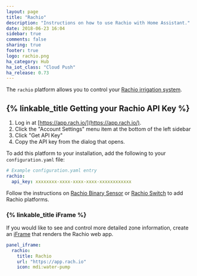 ```yaml
---
layout: page
title: "Rachio"
description: "Instructions on how to use Rachio with Home Assistant."
date: 2018-06-23 16:04
sidebar: true
comments: false
sharing: true
footer: true
logo: rachio.png
ha_category: Hub
ha_iot_class: "Cloud Push"
ha_release: 0.73
---
```


The `rachio` platform allows you to control your [Rachio irrigation system](http://rachio.com/).

## {% linkable_title Getting your Rachio API Key %}

1. Log in at [https://app.rach.io/](https://app.rach.io/).
1. Click the "Account Settings" menu item at the bottom of the left sidebar
1. Click "Get API Key"
1. Copy the API key from the dialog that opens.

To add this platform to your installation, add the following to your `configuration.yaml` file:

```yaml
# Example configuration.yaml entry
rachio:
  api_key: xxxxxxxx-xxxx-xxxx-xxxx-xxxxxxxxxxxx
```

Follow the instructions on [Rachio Binary Sensor](/components/binary_sensor.rachio/) or [Rachio Switch](/components/switch.rachio/) to add Rachio platforms.

### {% linkable_title iFrame %}

If you would like to see and control more detailed zone information, create an [iFrame](/components/panel_iframe/) that renders the Rachio web app.

```yaml
panel_iframe:
  rachio:
    title: Rachio
    url: "https://app.rach.io"
    icon: mdi:water-pump
```
